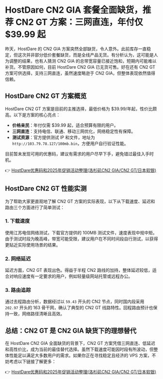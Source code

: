 # HostDare CN2 GIA 套餐全面缺货，推荐 CN2 GT 方案：三网直连，年付仅 $39.99 起

昨天，HostDare 的 CN2 GIA 方案突然全部缺货，令人意外。此前库存一直稳定，但这次并非部分低价套餐缺货，而是全线产品无货。有分析认为，这可能是人为调整的结果，也有人猜测 CN2 GIA 的总带宽容量已接近饱和，短期内可能难以补货。不管原因如何，目前 HostDare CN2 GIA 已无货可售。好在还有 CN2 GT 方案可供选择，支持三网直连，虽然速度略逊于 CN2 GIA，但整体表现依然值得信赖。

## HostDare CN2 GT 方案概览

HostDare CN2 GT 方案是目前的主推选择，最低价格为 $39.99/年起，性价比颇高。以下是方案的核心亮点：

- **价格亲民**：年付仅需 $39.99 起，适合预算有限的用户。
- **三网直连**：支持电信、联通、移动三网优化，网络稳定性有保障。
- **测试资源**：官方提供测试 IP 和文件，地址为 `http://103.79.78.127/100mb.bin`，方便用户自行验证性能。

目前暂未发现可用的优惠码，建议有需求的用户尽早下手，避免错过最佳入手时机。

👉 [HostDare优惠码和2025年促销活动整理(洛杉矶CN2 GIA/CN2 GT/日本软银)](https://bit.ly/hostdare)

## HostDare CN2 GT 性能实测

为了帮助大家更直观地了解 CN2 GT 方案的实际表现，以下从下载速度、延迟和路由三个方面进行了简单测试：

### 1. 下载速度
使用江苏电信网络测试，下载官方提供的 100MB 测试文件，速度表现中规中矩。由于测试时段为晚高峰，带宽可能受限，建议用户在不同时间段自行测试，以获得更贴近实际使用场景的结果。

### 2. 网络延迟
延迟方面，CN2 GT 表现出色。得益于半程 CN2 路线的加持，整体延迟较低，适合对响应速度有一定要求的用户，例如轻量级网站托管或远程办公。

### 3. 路由追踪
通过去程路由分析，数据经过以 `59.43` 开头的 CN2 节点，同时国内段采用 `202.97` 开头的 163 骨干网，确认了典型的 CN2 GT 线路特性。回程路由预计也保持一致，网络路径清晰且高效。

## 总结：CN2 GT 是 CN2 GIA 缺货下的理想替代

在 HostDare CN2 GIA 全面缺货的背景下，CN2 GT 方案凭借三网直连、低延迟和高性价比，成为当前的最佳替代选择。虽然下载速度可能因时段有所波动，但整体性能足以满足大多数用户的需求。如果你正在寻找稳定且经济的 VPS 方案，不妨考虑以下链接了解更多：

👉 [HostDare优惠码和2025年促销活动整理(洛杉矶CN2 GIA/CN2 GT/日本软银)](https://bit.ly/hostdare)